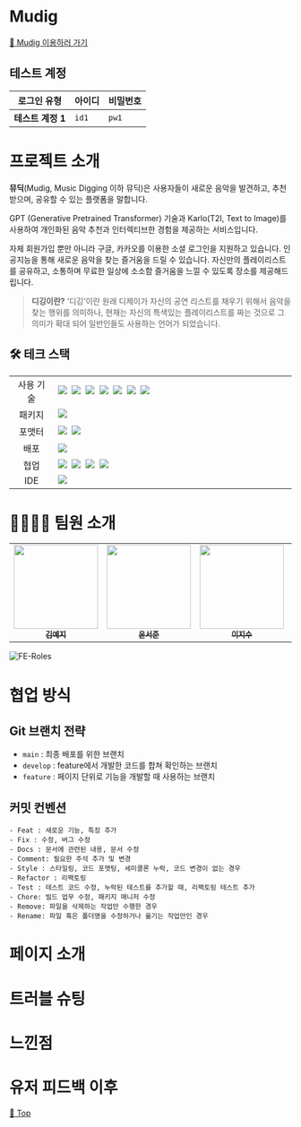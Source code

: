 # Mudig

<!-- 뮤딕 목업 이미지 들어가면 좋을 것 같아요 -->

[🎵 Mudig 이용하러 가기](https://www.mudig.co.kr/)

## 테스트 계정

<!-- 테스트 계정 추가 예정 -->

| 로그인 유형       | 아이디 | 비밀번호 |
| ----------------- | ------ | -------- |
| **테스트 계정 1** | `id1`  | `pw1`    |

<!-- 목차 작성하기 -->

# 프로젝트 소개

**뮤딕**(Mudig, Music Digging 이하 뮤딕)은 사용자들이 새로운 음악을 발견하고, 추천받으며, 공유할 수 있는 플랫폼을 말합니다.

GPT (Generative Pretrained Transformer) 기술과 Karlo(T2I, Text to Image)를 사용하여 개인화된 음악 추천과 인터렉티브한 경험을 제공하는 서비스입니다.

자체 회원가입 뿐만 아니라 구글, 카카오를 이용한 소셜 로그인을 지원하고 있습니다.
인공지능을 통해 새로운 음악을 찾는 즐거움을 드릴 수 있습니다.
자신만의 플레이리스트를 공유하고, 소통하며 무료한 일상에 소소함 즐거움을 느낄 수 있도록 장소를 제공해드립니다.

> **디깅이란?** ‘디깅’이란 원래 디제이가 자신의 공연 리스트를 채우기 위해서 음악을 찾는 행위를 의미하나, 현재는 자신의 특색있는 플레이리스트를 짜는 것으로 그 의미가 확대 되어 일반인들도 사용하는 언어가 되었습니다.

<!-- 프로젝트 소개, 설명 작성하기 -->

## 🛠️ 테크 스택

<table>
<tr>
 <td align="center" width="100px">사용 기술</td>
 <td width="800px">
  <img src="https://img.shields.io/badge/React-61DAFB?style=for-the-badge&logo=React&logoColor=ffffff"/>&nbsp  
  <img src="https://img.shields.io/badge/reactquery-FF4154?style=for-the-badge&logo=reactquery&logoColor=white"/>&nbsp
  <img src="https://img.shields.io/badge/recoil-3578E5?style=for-the-badge&logo=recoil&logoColor=white"/>&nbsp 
   <img src="https://img.shields.io/badge/React%20Router-CA4245?style=for-the-badge&logo=ReactRouter&logoColor=white"/>&nbsp 
  <img src="https://img.shields.io/badge/styled--components-DB7093?style=for-the-badge&logo=styled-components&logoColor=white"/>&nbsp 
   <img src="https://img.shields.io/badge/axios-5A29E4?style=for-the-badge&logo=axios&logoColor=white"/>&nbsp 
   <img src="https://img.shields.io/badge/babel-F9DC3E?style=for-the-badge&logo=babel&logoColor=white"/>&nbsp
    </td>
</tr>
<tr>
 <td align="center">패키지</td>
 <td>
    <img src="https://img.shields.io/badge/npm-CB3837?style=for-the-badge&logo=NPM&logoColor=ffffff"/>&nbsp 
  </td>
</tr>
<tr>
 <td align="center">포맷터</td>
 <td>
  <img src="https://img.shields.io/badge/Prettier-F7B93E?style=for-the-badge&logo=Prettier&logoColor=ffffff"/>&nbsp 
 <img src="https://img.shields.io/badge/eslint-4B32C3?style=for-the-badge&logo=eslint&logoColor=white"/>
 </td>
</tr>
<tr>
  <td align="center">배포</td>
  <td><img src="https://img.shields.io/badge/vercel-000000?style=for-the-badge&logo=vercel&logoColor=white"/></td>
</tr>
<tr>
 <td align="center">협업</td>
 <td>
    <img src="https://img.shields.io/badge/GitHub-181717?style=for-the-badge&logo=GitHub&logoColor=white"/>&nbsp 
    <img src="https://img.shields.io/badge/Notion-000000?style=for-the-badge&logo=Notion&logoColor=white"/>&nbsp
    <img src="https://img.shields.io/badge/Discord-4263f5?style=for-the-badge&logo=Discord&logoColor=white"/>&nbsp 
    <img src="https://img.shields.io/badge/Figma-d90f42?style=for-the-badge&logo=Figma&logoColor=white"/>&nbsp
 </td>
<tr>
 <td align="center">IDE</td>
 <td>
    <img src="https://img.shields.io/badge/VSCode-007ACC?style=for-the-badge&logo=Visual%20Studio%20Code&logoColor=white"/>&nbsp
</tr>
</table>
<!-- [🔗 노션](https://www.notion.so/Mudig-4de021314fe54804a03d291908f3d508#0b69053285244feebfb6a7a9e4543be2) -->

# 👨‍👩‍👧‍👧 팀원 소개

<table>
   <tr>
     <td align="center">
       <a href="https://github.com/yejify">
       <img src="https://avatars.githubusercontent.com/u/116805856?v=4" width="150px;" alt=""/><br />
       <sub>
         <b>김예지</b>
       </sub>
       </a>
       <br>
     </td>
     <td align="center">
       <a href="https://github.com/junny97">
       <img src="https://avatars.githubusercontent.com/u/72855681?v=4" width="150px;" alt=""/><br />
       <sub>
         <b>윤서준</b>
       </sub>
       </a>
       <br>
     </td>
     <td align="center">
       <a href="https://github.com/easyxxu">
       <img src="https://avatars.githubusercontent.com/u/107910342?v=4" width="150px;" alt=""/><br />
       <sub>
         <b>이지수</b>
       </sub>
       </a>
       <br>
     </td>
     <td align="center">
       <a href="https://github.com/dayannne">
       <img src="https://avatars.githubusercontent.com/u/105140201?v=4" width="150px;" alt=""/><br />
       <sub>
         <b>차다연</b>
       </sub>
       </a>
       <br>
     </td>
   </tr>
</table>

![FE-Roles](https://github.com/MusicDigging/Mudig_FE/assets/107910342/187c87a4-851d-4823-8b0e-3d5b8e61c81b)

# 협업 방식

## Git 브랜치 전략

- `main` : 최종 배포를 위한 브랜치
- `develop` : feature에서 개발한 코드를 합쳐 확인하는 브랜치
- `feature` : 페이지 단위로 기능을 개발할 때 사용하는 브랜치

## 커밋 컨벤션

```
- Feat : 새로운 기능, 특징 추가
- Fix : 수정, 버그 수정
- Docs : 문서에 관련된 내용, 문서 수정
- Comment: 필요한 주석 추가 및 변경
- Style : 스타일링, 코드 포맷팅, 세미콜론 누락, 코드 변경이 없는 경우
- Refactor : 리팩토링
- Test : 테스트 코드 수정, 누락된 테스트를 추가할 때, 리팩토링 테스트 추가
- Chore: 빌드 업무 수정, 패키지 매니저 수정
- Remove: 파일을 삭제하는 작업만 수행한 경우
- Rename: 파일 혹은 폴더명을 수정하거나 옮기는 작업만인 경우
```

# 페이지 소개

<!-- 각 페이지 GIF 삽입 + 간단 설명-->

# 트러블 슈팅

<!-- 개발기간 동안 만난 버그나 이슈 정리 -->

# 느낀점

# 유저 피드백 이후

<a href="#top">🔼 Top</a>
